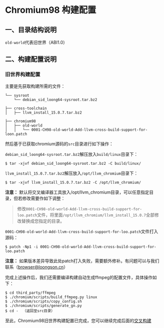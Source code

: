 # Chromium98 构建配置

## 一、目录结构说明

`old-world`代表旧世界（ABI1.0）

## 二、构建配置说明

### 旧世界构建配置

主要是先获取构建所需的文件：

```
└── sysroot
    └── debian_sid_loong64-sysroot.tar.bz2

├── cross-toolchain
│   ├── llvm_install_15.0.7.tar.bz2

├── chromium98
│   ├── old-world
│   │   └── 0001-CH98-old-world-Add-llvm-cross-build-support-for-loon.patch
```

然后基于已获取chromium源码的`src`目录进行如下操作：

`debian_sid_loong64-sysroot.tar.bz2`解压放入`build/linux`目录下：

```shell
$ tar -xjvf debian_sid_loong64-sysroot.tar.bz2 -C build/linux/
```

`llvm_install_15.0.7.tar.bz2`解压放入`/opt/llvm_chromium`目录下：

```shell
$ tar -xjvf llvm_install_15.0.7.tar.bz2 -C /opt/llvm_chromium/
```

**注意：** 默认将交叉编译器工具放入/opt/llvm_chromium目录，可以任意指定目录，但若修改需要作如下调整：

> 修改`0001-CH98-old-world-Add-llvm-cross-build-support-for-loo.patch`文件，将里面`/opt/llvm_chromium/llvm_install_15.0.7`全部修改替换成您指定的目录。

`0001-CH98-old-world-Add-llvm-cross-build-support-for-loo.patch`文件打入源码：

```shell
$ patch -Np1 -i 0001-CH98-old-world-Add-llvm-cross-build-support-for-loo.patch
```

**注意：** 如果版本差异导致此处patch打入失败，需要额外修补。有问题可以与我们联系（browser@loongson.cn）

完成上述操作后，我们还需要编译构建自动生成ffmpeg的配置文件，具体操作如下：


```shell
$ cd third_party/ffmpeg
$ ./chromium/scripts/build_ffmpeg.py linux
$ ./chromium/scripts/copy_config.sh
$ ./chromium/scripts/generate_gn.py
$ cd -  （返回至src目录）
```

至此，Chromium98旧世界构建配置已完成，您可以继续完成后面的[交叉构建](../#三构建配置)
